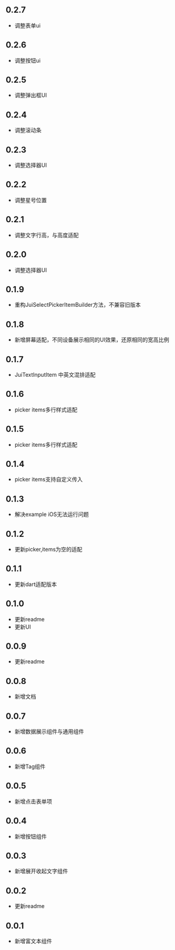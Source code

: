 ## 0.2.7
* 调整表单ui
## 0.2.6
* 调整按钮ui
## 0.2.5
* 调整弹出框UI
## 0.2.4
* 调整滚动条
## 0.2.3
* 调整选择器UI
## 0.2.2
* 调整星号位置
## 0.2.1
* 调整文字行高，与高度适配
## 0.2.0
* 调整选择器UI
## 0.1.9
* 重构JuiSelectPickerItemBuilder方法，不兼容旧版本
## 0.1.8
* 新增屏幕适配，不同设备展示相同的UI效果，还原相同的宽高比例
## 0.1.7
* JuiTextInputItem 中英文混排适配
## 0.1.6
* picker items多行样式适配
## 0.1.5
* picker items多行样式适配
## 0.1.4
* picker items支持自定义传入
## 0.1.3
* 解决example iOS无法运行问题
## 0.1.2
* 更新picker,items为空的适配
## 0.1.1
* 更新dart适配版本
## 0.1.0
* 更新readme
* 更新UI
## 0.0.9
* 更新readme
## 0.0.8
* 新增文档
## 0.0.7
* 新增数据展示组件与通用组件
## 0.0.6
* 新增Tag组件
## 0.0.5
* 新增点击表单项
## 0.0.4
* 新增按钮组件
## 0.0.3
* 新增展开收起文字组件
## 0.0.2
* 更新readme
## 0.0.1
* 新增富文本组件
